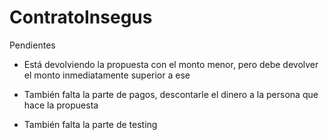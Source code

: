 # ContratoInsegus

Pendientes

- Está devolviendo la propuesta con el monto menor,
pero debe devolver el monto inmediatamente superior a ese

- También falta la parte de pagos, descontarle el dinero a la persona que hace la propuesta

- También falta la parte de testing
